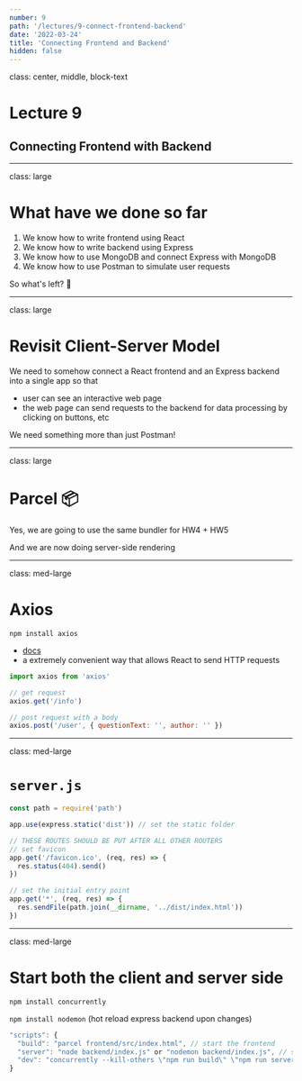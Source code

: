 ```yaml
---
number: 9
path: '/lectures/9-connect-frontend-backend'
date: '2022-03-24'
title: 'Connecting Frontend and Backend'
hidden: false
---
```


class: center, middle, block-text

# Lecture 9

## Connecting Frontend with Backend

---

class: large

# What have we done so far

1. We know how to write frontend using React
2. We know how to write backend using Express
3. We know how to use MongoDB and connect Express with MongoDB
4. We know how to use Postman to simulate user requests

So what's left? 🤔

---

class: large

# Revisit Client-Server Model

We need to somehow connect a React frontend and an Express backend into a single app so that
- user can see an interactive web page
- the web page can send requests to the backend for data processing by clicking on buttons, etc

We need something more than just Postman!

---

class: large

# Parcel 📦

Yes, we are going to use the same bundler for HW4 + HW5

And we are now doing server-side rendering

---

class: med-large

# Axios

`npm install axios`

- [docs](https://github.com/axios/axios)
- a extremely convenient way that allows React to send HTTP requests

```js
import axios from 'axios'

// get request
axios.get('/info')

// post request with a body
axios.post('/user', { questionText: '', author: '' })
```

---

class: med-large

# `server.js`

```js
const path = require('path')

app.use(express.static('dist')) // set the static folder

// THESE ROUTES SHOULD BE PUT AFTER ALL OTHER ROUTERS
// set favicon
app.get('/favicon.ico', (req, res) => {
  res.status(404).send()
})

// set the initial entry point
app.get('*', (req, res) => {
  res.sendFile(path.join(__dirname, '../dist/index.html'))
})
```

---

class: med-large

# Start both the client and server side

`npm install concurrently`

`npm install nodemon` (hot reload express backend upon changes)

```js
"scripts": {
  "build": "parcel frontend/src/index.html", // start the frontend
  "server": "node backend/index.js" or "nodemon backend/index.js", // start the backend
  "dev": "concurrently --kill-others \"npm run build\" \"npm run server\""
}
```

<!-- ---

class: med-larger

# Cont'd

To allows `async/ await` actions, add the following to `package.json`

```js
"browserslist": [
  "last 3 and_chr versions",
  "last 3 chrome versions",
  "last 3 opera versions",
  "last 3 ios_saf versions",
  "last 3 safari versions"
]
``` -->